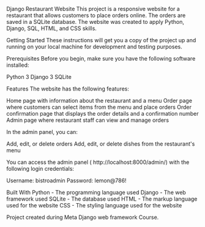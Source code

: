 Django Restaurant Website
This project is a responsive website for a restaurant that allows customers to place orders online. The orders are saved in a SQLite database. The website was created to apply Python, Django, SQL, HTML, and CSS skills.

Getting Started
These instructions will get you a copy of the project up and running on your local machine for development and testing purposes.

Prerequisites
Before you begin, make sure you have the following software installed:

Python 3
Django 3
SQLite

Features
The website has the following features:

Home page with information about the restaurant and a menu
Order page where customers can select items from the menu and place orders
Order confirmation page that displays the order details and a confirmation number
Admin page where restaurant staff can view and manage orders

In the admin panel, you can:

Add, edit, or delete orders
Add, edit, or delete dishes from the restaurant's menu

You can access the admin panel ( http://localhost:8000/admin/) with the following login credentials:

Username: bistroadmin
Password: lemon@786!

Built With
Python - The programming language used
Django - The web framework used
SQLite - The database used
HTML - The markup language used for the website
CSS - The styling language used for the website


Project created during Meta Django web framework Course.
